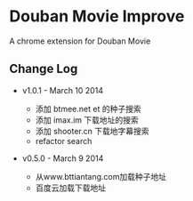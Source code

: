# Douban Movie Improve

A chrome extension for Douban Movie

## Change Log

- v1.0.1 - March 10 2014
    - 添加 btmee.net et 的种子搜索
    - 添加 imax.im 下载地址的搜索
    - 添加 shooter.cn 下载地字幕搜索
    - refactor search

- v0.5.0 - March 9 2014
    - 从www.bttiantang.com加载种子地址
    - 百度云加载下载地址
